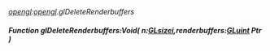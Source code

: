 _[opengl](../../modules/opengl/opengl-module.md):[opengl](../../modules/opengl/opengl-module.md).glDeleteRenderbuffers_
##### Function glDeleteRenderbuffers:Void( n:[GLsizei](../../modules/opengl/opengl-glsizei.md),renderbuffers:[GLuint](../../modules/opengl/opengl-gluint.md) Ptr )
